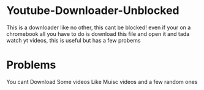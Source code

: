 # Youtube-Downloader-Unblocked
This is a downloader like no other, this cant be blocked! even if your on a chromebook all you have to do is download this file and open it and tada watch yt videos, this is useful but has a few probems

# Problems
You cant Download Some videos
Like Muisc videos and a few random ones

